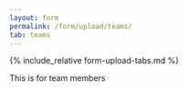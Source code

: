 ```yaml
---
layout: form
permalink: /form/upload/teams/
tab: teams
---
```


{% include_relative form-upload-tabs.md %}

This is for team members
